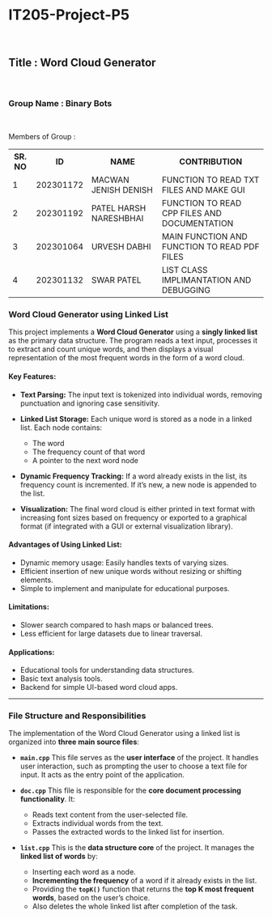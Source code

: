 # IT205-Project-P5
<br>
<h2>Title : Word Cloud Generator </h2>
<br>
<h3>Group Name : Binary Bots</h3>
<br>
<p>Members of Group : </p>
<table>
    <tr>
        <th>SR. NO</th>
        <th>ID</th>
        <th>NAME</th>
        <th>CONTRIBUTION</th>
    </tr>
    <tr>
        <td>1</td>
        <td>202301172</td>
        <td>MACWAN JENISH DENISH</td>
        <td>FUNCTION TO READ TXT FILES AND MAKE GUI</td>
    </tr>
    <tr>
         <td>2</td>
        <td>202301192</td>
        <td>PATEL HARSH NARESHBHAI</td>
         <td>FUNCTION TO READ CPP FILES AND DOCUMENTATION</td>
    </tr>
    <tr>
         <td>3</td>
        <td>202301064</td>
        <td>URVESH DABHI</td>
        <td>MAIN FUNCTION AND FUNCTION TO READ PDF FILES</td>
    </tr>
    <tr>
         <td>4</td>
        <td>202301132</td>
        <td>SWAR PATEL</td>
        <td>LIST CLASS IMPLIMANTATION AND DEBUGGING</td>
    </tr>
</table>

### **Word Cloud Generator using Linked List**

This project implements a **Word Cloud Generator** using a **singly linked list** as the primary data structure. The program reads a text input, processes it to extract and count unique words, and then displays a visual representation of the most frequent words in the form of a word cloud.

#### **Key Features:**

* **Text Parsing:** The input text is tokenized into individual words, removing punctuation and ignoring case sensitivity.
* **Linked List Storage:** Each unique word is stored as a node in a linked list. Each node contains:

  * The word
  * The frequency count of that word
  * A pointer to the next word node
* **Dynamic Frequency Tracking:** If a word already exists in the list, its frequency count is incremented. If it’s new, a new node is appended to the list.
* **Visualization:** The final word cloud is either printed in text format with increasing font sizes based on frequency or exported to a graphical format (if integrated with a GUI or external visualization library).

#### **Advantages of Using Linked List:**

* Dynamic memory usage: Easily handles texts of varying sizes.
* Efficient insertion of new unique words without resizing or shifting elements.
* Simple to implement and manipulate for educational purposes.

#### **Limitations:**

* Slower search compared to hash maps or balanced trees.
* Less efficient for large datasets due to linear traversal.

#### **Applications:**

* Educational tools for understanding data structures.
* Basic text analysis tools.
* Backend for simple UI-based word cloud apps.
---

### **File Structure and Responsibilities**

The implementation of the Word Cloud Generator using a linked list is organized into **three main source files**:

* **`main.cpp`**
  This file serves as the **user interface** of the project. It handles user interaction, such as prompting the user to choose a text file for input. It acts as the entry point of the application.

* **`doc.cpp`**
  This file is responsible for the **core document processing functionality**. It:

  * Reads text content from the user-selected file.
  * Extracts individual words from the text.
  * Passes the extracted words to the linked list for insertion.

* **`list.cpp`**
  This is the **data structure core** of the project. It manages the **linked list of words** by:

  * Inserting each word as a node.
  * **Incrementing the frequency** of a word if it already exists in the list.
  * Providing the **`topK()`** function that returns the **top K most frequent words**, based on the user’s choice.
  * Also deletes the whole linked list after completion of the task.
